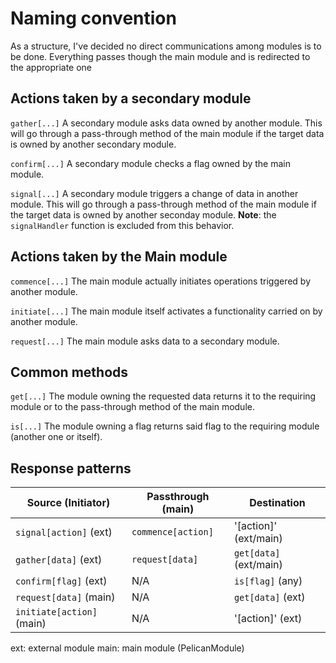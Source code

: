 # Naming convention

As a structure, I've decided no direct communications among modules is to be done. Everything passes though the main module and is redirected to the appropriate one

## Actions taken by a secondary module

`gather[...]`
A secondary module asks data owned by another module.
This will go through a pass-through method of the main module if the target data is owned by another secondary module.

`confirm[...]`
A secondary module checks a flag owned by the main module.

`signal[...]`
A secondary module triggers a change of data in another module.
This will go through a pass-through method of the main module if the target data is owned by another seconday module.
**Note**: the `signalHandler` function is excluded from this behavior.

## Actions taken by the Main module

`commence[...]`
The main module actually initiates operations triggered by another module.

`initiate[...]`
The main module itself activates a functionality carried on by another module.

`request[...]`
The main module asks data to a secondary module.

## Common methods

`get[...]`
The module owning the requested data returns it to the requiring module or to the pass-through method of the main module.

`is[...]`
The module owning a flag returns said flag to the requiring module (another one or itself).

## Response patterns

| Source (Initiator)        | Passthrough (main) | Destination            |
| ------------------------- | ------------------ | ---------------------- |
| `signal[action]` (ext)    | `commence[action]` | '[action]' (ext/main)  |
| `gather[data]`  (ext)     | `request[data]`    | `get[data]` (ext/main) |
| `confirm[flag]` (ext)     | N/A                | `is[flag]` (any)       |
| `request[data]` (main)    | N/A                | `get[data]` (ext)      |
| `initiate[action]` (main) | N/A                | '[action]' (ext)       |

ext: external module
main: main module (PelicanModule)
